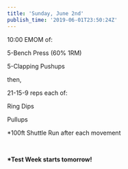 ```yaml
---
title: 'Sunday, June 2nd'
publish_time: '2019-06-01T23:50:24Z'
---
```


10:00 EMOM of:

5-Bench Press (60% 1RM)

5-Clapping Pushups

then,

21-15-9 reps each of:

Ring Dips

Pullups

\*100ft Shuttle Run after each movement

 

**\*Test Week starts tomorrow!**
